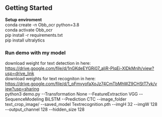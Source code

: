## Getting Started

**Setup enviroment** <br>
conda create -n Obb_ocr python=3.8 <br>
conda activate Obb_ocr <br>
pip install -r requirements.txt <br>
pip install ultralytics <br>
### Run demo with my model
download weight for text detection in here: https://drive.google.com/file/d/1nGKdeEYGRi07_aIjR-PlqEi-XlDkMnlh/view?usp=drive_link <br>
download weights for text recogniton in here: https://drive.google.com/file/d/1_pFmvyofaXoJz74CmTbMhWZ9CHStT7vk/view?usp=sharing <br>
python3 demo.py --Transformation None --FeatureExtraction VGG --SequenceModeling BiLSTM --Prediction CTC --image_folder text_crop_image/ --saved_model Textrecognition.pth --imgH 32 --imgW 128 --output_channel 128 --hidden_size 128
